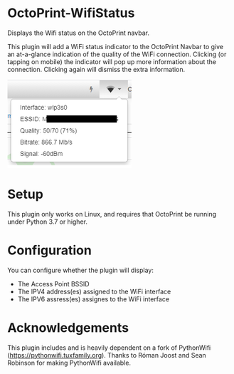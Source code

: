 # OctoPrint-WifiStatus

Displays the Wifi status on the OctoPrint navbar.

This plugin will add a WiFi status indicator to the OctoPrint Navbar to give an at-a-glance indication of the quality of the WiFi connection. Clicking (or tapping on mobile) the indicator will pop up more information about the connection. Clicking again will dismiss the extra information.

![WiFiStatus](/assets/WiFiStatus.png)

# Setup

This plugin only works on Linux, and requires that OctoPrint be running under Python 3.7 or higher.

# Configuration

You can configure whether the plugin will display:

- The Access Point BSSID
- The IPV4 address(es) assigned to the WiFi interface
- The IPV6 assress(es) assignes to the WiFi interface

# Acknowledgements

This plugin includes and is heavily dependent on a fork of PythonWifi (https://pythonwifi.tuxfamily.org). Thanks to Róman Joost and Sean Robinson for making PythonWifi available.
